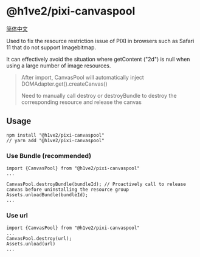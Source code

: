 # @h1ve2/pixi-canvaspool

[简体中文](./README.zh-CN.md)

Used to fix the resource restriction issue of PIXI in browsers such as Safari 11 that do not support Imagebitmap.

It can effectively avoid the situation where getContent ("2d") is null when using a large number of image resources.

> After import, CanvasPool will automatically inject DOMAdapter.get().createCanvas()
>
> Need to manually call destroy or destroyBundle to destroy the corresponding resource and release the canvas

## Usage
``` 
npm install "@h1ve2/pixi-canvaspool"
// yarn add "@h1ve2/pixi-canvaspool"
```
### Use Bundle (recommended)

```
import {CanvasPool} from "@h1ve2/pixi-canvaspool"
...

CanvasPool.destroyBundle(bundleId); // Proactively call to release canvas before uninstalling the resource group
Assets.unloadBundle(bundleId);
...
```

### Use url
```
import {CanvasPool} from "@h1ve2/pixi-canvaspool"
...
CanvasPool.destroy(url);
Assets.unload(url)
...
```